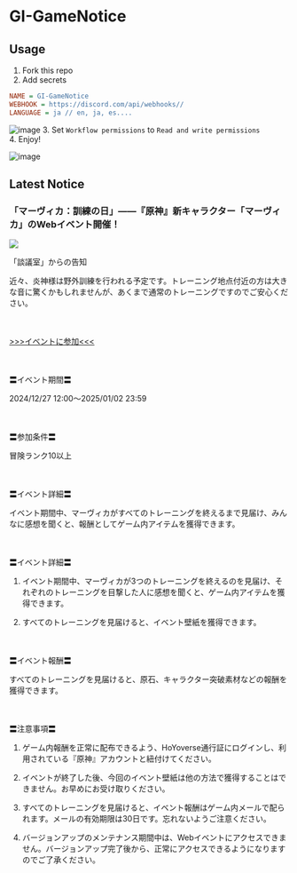 # GI-GameNotice

## Usage
1. Fork this repo
2. Add secrets
```ini
NAME = GI-GameNotice
WEBHOOK = https://discord.com/api/webhooks//
LANGUAGE = ja // en, ja, es....
```
![image](https://github.com/c2t-r/GI-GameNotice/assets/80561604/63d8a4f2-9ec2-49d7-a637-44d728b2f945)
3. Set `Workflow permissions` to `Read and write permissions`  
4. Enjoy!

![image](https://github.com/c2t-r/GI-GameNotice/assets/80561604/24ec6182-cd99-4969-ab59-1d65c886077a)

## Latest Notice
<start>

### 「マーヴィカ：訓練の日」——『原神』新キャラクター「マーヴィカ」のWebイベント開催！
<img src="https://sdk.hoyoverse.com/upload/ann/2024/12/24/434f137ee95349ca334faac6ddb01bd7_4734056413813705061.jpg">
<p style="white-space: pre-wrap;">「談議室」からの告知</p><p style="white-space: pre-wrap;">近々、炎神様は野外訓練を行われる予定です。トレーニング地点付近の方は大きな音に驚くかもしれませんが、あくまで通常のトレーニングですのでご安心ください。</p><p style="white-space: pre-wrap; min-height: 1.5em;"></p><p style="white-space: pre-wrap;"><a href="javascript:miHoYoGameJSSDK.openInBrowser('https://act.hoyoverse.com/ys/event/e20241227mavuika-gtblhu/index.html?game_biz=hk4e_global&sign_type=2&auth_appid=e20241227mavuika&authkey_ver=1&utm_source=ingame&utm_medium=notice');" data-type="a" link-type="game_outer" rel="noopener noreferrer nofollow">>>>イベントに参加<<<</a></p><p style="white-space: pre-wrap; min-height: 1.5em;"></p><p style="white-space: pre-wrap;">〓イベント期間〓</p><p style="white-space: pre-wrap;"><t class="t_gl" contenteditable="false">2024/12/27 12:00</t>～<t class="t_gl" contenteditable="false">2025/01/02 23:59</t></p><p style="white-space: pre-wrap; min-height: 1.5em;"></p><p style="white-space: pre-wrap;">〓参加条件〓</p><p style="white-space: pre-wrap;">冒険ランク10以上</p><p style="white-space: pre-wrap; min-height: 1.5em;"></p><p style="white-space: pre-wrap;">〓イベント詳細〓</p><p style="white-space: pre-wrap;">イベント期間中、マーヴィカがすべてのトレーニングを終えるまで見届け、みんなに感想を聞くと、報酬としてゲーム内アイテムを獲得できます。</p><p style="white-space: pre-wrap; min-height: 1.5em;"></p><p style="white-space: pre-wrap;">〓イベント詳細〓</p><ol><li><p style="white-space: pre-wrap;">イベント期間中、マーヴィカが3つのトレーニングを終えるのを見届け、それぞれのトレーニングを目撃した人に感想を聞くと、ゲーム内アイテムを獲得できます。</p></li><li><p style="white-space: pre-wrap;">すべてのトレーニングを見届けると、イベント壁紙を獲得できます。</p></li></ol><p style="white-space: pre-wrap; min-height: 1.5em;"></p><p style="white-space: pre-wrap;">〓イベント報酬〓</p><p style="white-space: pre-wrap;">すべてのトレーニングを見届けると、原石、キャラクター突破素材などの報酬を獲得できます。</p><p style="white-space: pre-wrap; min-height: 1.5em;"></p><p style="white-space: pre-wrap;">〓注意事項〓</p><ol><li><p style="white-space: pre-wrap;">ゲーム内報酬を正常に配布できるよう、HoYoverse通行証にログインし、利用されている『原神』アカウントと紐付けてください。</p></li><li><p style="white-space: pre-wrap;">イベントが終了した後、今回のイベント壁紙は他の方法で獲得することはできません。お早めにお受け取りください。</p></li><li><p style="white-space: pre-wrap;">すべてのトレーニングを見届けると、イベント報酬はゲーム内メールで配られます。メールの有効期限は30日です。忘れないようご注意ください。</p></li><li><p style="white-space: pre-wrap;">バージョンアップのメンテナンス期間中は、Webイベントにアクセスできません。バージョンアップ完了後から、正常にアクセスできるようになりますのでご了承ください。</p></li></ol><p style="white-space: pre-wrap; min-height: 1.5em;"></p><p style="white-space: pre-wrap; min-height: 1.5em;"></p>

<end>
